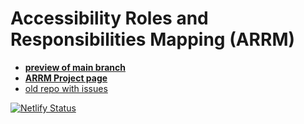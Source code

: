 # Accessibility Roles and Responsibilities Mapping (ARRM)

* **[preview of main branch](https://master--wai-arrm.netlify.app/planning/arrm/)**
* **[ARRM Project page](https://www.w3.org/WAI/EO/wiki/ARRM_Project_-_Accessibility_Roles_and_Responsibilities_Mapping)**
* [old repo with issues](https://github.com/w3c/wai-roles-responsibilities/issues?q=is%3Aissue)

[![Netlify Status](https://api.netlify.com/api/v1/badges/ef0441b4-e316-47ea-9961-e769a5c4407e/deploy-status?branch=draft)](https://app.netlify.com/sites/wai-arrm/deploys?branch=draft)
